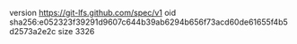 version https://git-lfs.github.com/spec/v1
oid sha256:e052323f39291d9607c644b39ab6294b656f73acd60de61655f4b5d2573a2e2c
size 3326

